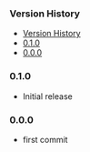 ### Version History

[TOC]: # " "

- [Version History](#version-history)
- [0.1.0](#010)
- [0.0.0](#000)


### 0.1.0

* Initial release

### 0.0.0

* first commit

